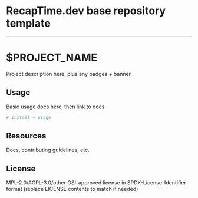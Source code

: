 # RecapTime.dev base repository template

---

# $PROJECT_NAME

Project description here, plus any badges + banner

## Usage

Basic usage docs here, then link to docs

```bash
# install + usage
```

## Resources

Docs, contributing guidelines, etc.

## License

MPL-2.0/AGPL-3.0/other OSI-approved license in SPDX-License-Identifier format
(replace LICENSE contents to match if needed)

